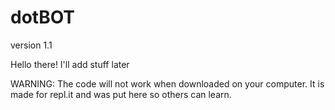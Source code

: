 # dotBOT
version 1.1

Hello there!
I'll add stuff later


WARNING: The code will not work when downloaded on your computer. It is made for repl.it and was put here so others can learn.
